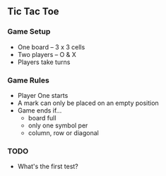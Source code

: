 ## Tic Tac Toe

### Game Setup
- One board – 3 x 3 cells
- Two players – O & X
- Players take turns

### Game Rules
- Player One starts
- A mark can only be placed on an empty position
- Game ends if...
  - board full
  - only one symbol per
  - column, row or diagonal

### TODO
- What's the first test?
